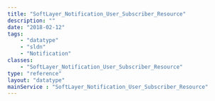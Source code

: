 ```yaml
---
title: "SoftLayer_Notification_User_Subscriber_Resource"
description: ""
date: "2018-02-12"
tags:
    - "datatype"
    - "sldn"
    - "Notification"
classes:
    - "SoftLayer_Notification_User_Subscriber_Resource"
type: "reference"
layout: "datatype"
mainService : "SoftLayer_Notification_User_Subscriber_Resource"
---
```

